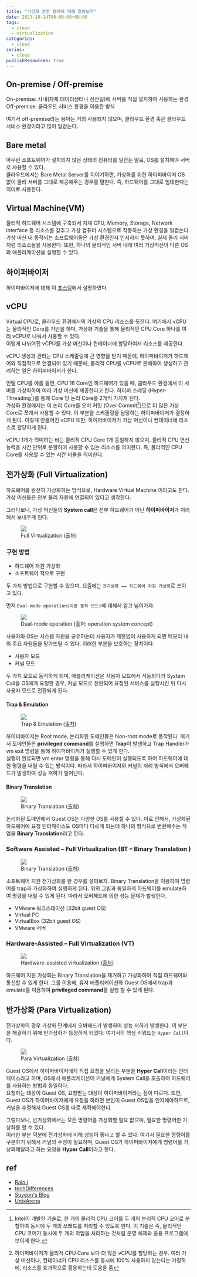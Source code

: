 ```yaml
---
title: "가상화 관련 용어에 대해 알아보자"
date: 2023-10-14T00:00:00+09:00
tags:
  - cloud
  - virtualization
categories:
  - cloud
series:
  - cloud
publishResources: true
---
```


## On-premise / Off-premise

On-premise: 사내(자체 데이터센터나 전산실)에 서버를 직접 설치하여 사용하는 환경  
Off-premise: 클라우드 서비스 환경을 이용한 방식

여기서 off-premise라는 용어는 거의 사용되지 않으며, 클라우드 환경 혹은 클라우드 서비스 환경이라고 많이 일컫는다.

## Bare metal

아무런 소프트웨어가 설치되지 않은 상태의 컴퓨터를 일컫는 말로, OS를 설치해야 서버로 사용할 수 있다.  
클라우드에서는 Bare Metal Server를 이야기하면, 가상화를 위한 하이퍼바이저 OS 없이 물리 서버를 그대로 제공해주는 경우를 말한다.
즉, 하드웨어를 그대로 임대한다는 의미로 사용한다.

## Virtual Machine(VM)

물리적 하드웨어 시스템에 구축되서 자체 CPU, Memory, Storage, Network interface 등 리소스를 갖추고 가상 컴퓨터 시스템으로 작동하는 가상 환경을 일컫는다.  
가상 머신 내 동작되는 소프트웨어들은 가상 환경인지 인지하지 못하며, 실제 물리 서버처럼 리소스들을 사용한다. 또한, 하나의 물리적인 서버 내에 여러 가상머신이 다른 OS와 애플리케이션을 실행할 수 있다.

## 하이퍼바이저

하이퍼바이저에 대해 이 [포스팅](https://20h.dev/post/cloud/virtualization/)에서 설명하였다.

## vCPU

Virtual CPU로, 클라우드 환경에서의 가상의 CPU 리소스를 뜻한다. 여기에서 vCPU는 물리적인 Core를 기반을 하며, 가상화 기술을 통해 물리적인 CPU Core 하나를 여러 vCPU로 나눠서 사용할 수 있다.  
이렇게 나뉘어진 vCPU를 가상 머신이나 컨테이너에 할당하여서 리소스를 제공한다.  

vCPU 생성과 관리는 CPU 스케줄링에 큰 영향을 받기 때문에, 하이퍼바이저가 하드웨어와 직접적으로 연결되어 있기 때문에, 물리적 CPU를 vCPU로 분배하여 생성하고 관리하는 일은 하이퍼바이저가 한다.

인텔 CPU를 예를 들면, CPU 16 Core인 하드웨어가 있을 때, 클라우드 환경에서 이 서버를 가상화하여 여러 가상 머신에 제공한다고 한다. 하이퍼 스레딩 (Hyper-Threading[^hyper-threading])를 통해 Core 당 논리 Core를 2개씩 가지게 된다.  
가상화 환경에서는 이 논리 Core를 오버 커밋 (Over Commit[^over-commit])으로 더 많은 가상 Core로 쪼개서 사용할 수 있다. 이 부분을 스케줄링을 담당하는 하이퍼바이저가 결정하게 된다. 이렇게 만들어진 vCPU 또한, 하이퍼바이저가 가상 머신이나 컨테이너에 리소스로 할당하게 된다.


vCPU 1개가 의미하는 바는 물리적 CPU Core 1개 동일하지 않으며, 물리적 CPU 연산 능력을 시간 단위로 분할하여 사용할 수 있는 리소스를 의미한다. 즉, 물리적인 CPU Core를 사용할 수 있는 시간 비율을 의미한다.

## 전가상화 (Full Virtualization)

하드웨어를 완전히 가상화하는 방식으로, Hardware Virtual Machine 이라고도 한다. 가상 머신들은 전부 물리 자원에 연결되어 있다고 생각한다.  

그러다보니, 가상 머신들의 **System call**은 전부 하드웨어가 아닌 **하이퍼바이저**가 처리해서 보내주게 된다.

<figure>
  <img src="https://github.com/lee20h/blog/assets/59367782/41ac69cd-7524-46b1-83dc-90f9ec87ec13"/>
  <figcaption>
    Full Virtualization (<a href="https://techdifferences.com/difference-between-full-virtualization-and-paravirtualization.html">출처</a>)
  </figcaption>
</figure>

### 구현 방법

- 하드웨어 자원 가상화
- 소프트웨어 적으로 구현

두 가지 방법으로 구현할 수 있으며, 요즘에는 `전가상화 == 하드웨어 자원 가상화`로 쓰이고 있다.

먼저 `Dual-mode operation(이중 동작 모드)`에 대해서 알고 넘어가자.

<figure>
  <img src="https://github.com/lee20h/blog/assets/59367782/23f8bccc-84b4-4c61-9ac6-e29262e80f0f"/>
  <figcaption>
    Dual-mode operation (출처: operation system concept)
  </figcaption>
</figure>

사용자와 OS는 시스템 자원을 공유하는데 사용자가 제한없이 사용하게 되면 메모리 내의 주요 자원들을 망가뜨릴 수 있다. 이러한 부분을 보호하는 장치이다.

- 사용자 모드
- 커널 모드

두 가지 모드로 동작하게 되며, 애플리케이션은 사용자 모드에서 작동되다가 System Call을 OS에게 요청한 경우, 커널 모드로 전환되어 요청된 서비스를 실행시킨 뒤 다시 사용자 모드로 전환되게 된다.

#### Trap & Emulation

<figure>
  <img src="https://github.com/lee20h/blog/assets/59367782/be474a24-0fe3-49e6-a6f2-ecaf36bbb3b4"/>
  <figcaption>
    Trap & Emulation (<a href="https://suyeon96.tistory.com/53#Full%--Virtualization%---%EC%A-%--%EA%B-%--%EC%--%--%ED%--%---">출처</a>)
  </figcaption>
</figure>

하이퍼바이저는 Root mode, 논리화된 도메인들은 Non-root mode로 동작된다. 여기서 도메인들은 **privileged command**를 실행하면 **Trap**이 발생하고 Trap Handler가 vm exit 명령을 통해 하이퍼바이저가 실행할 수 있게 한다.  
실행이 완료되면 vm enter 명령을 통해 다시 도메인이 실행되도록 하여 하드웨어에 대한 명령을 내릴 수 있는 방식이다. 따라서 하이퍼바이저와 커널의 처리 방식에서 오버헤드가 발생하여 성능 저하가 일어난다.

#### Binary Translation

<figure>
  <img src="https://github.com/lee20h/blog/assets/59367782/7308d85c-6ebc-41b2-8584-bc3c1bbc035c"/>
  <figcaption>
    Binary Translation (<a href="https://suyeon96.tistory.com/53#Full%--Virtualization%---%EC%A-%--%EA%B-%--%EC%--%--%ED%--%---">출처</a>)
  </figcaption>
</figure>

논리화된 도메인에서 Guest OS는 다양한 OS를 사용할 수 있다. 이로 인해서, 가상화된 하드웨어에 요청 인터페이스도 OS마다 다르게 되는데 하나의 형식으로 변환해주는 작업을 **Binary Translation**라고 한다. 


### Software Assisted – Full Virtualization  (BT – Binary Translation )

<figure>
  <img src="https://github.com/lee20h/blog/assets/59367782/5e5850b7-acb8-49d1-8823-117ef178e48f"/>
  <figcaption>
    Binary Translation (<a href="https://www.unixarena.com/2017/12/para-virtualization-full-virtualization-hardware-assisted-virtualization.html">출처</a>)
  </figcaption>
</figure>

소프트웨어 지원 전가상화를 한 경우를 살펴보자. Binary Translation을 이용하여 명령어를 trap과 가상화하여 실행하게 된다. 위의 그림과 동일하게 하드웨어를 emulate하여 명령을 내릴 수 있게 된다. 따라서 오버헤드에 의한 성능 문제가 발생한다.

- VMware 워크스테이션 (32bit guest OS)
- Virtual PC
- VirtualBox (32bit guest OS)
- VMware 서버

### Hardware-Assisted –  Full Virtualization  (VT)

<figure>
  <img src="https://github.com/lee20h/blog/assets/59367782/b7838ee0-79bd-47da-877d-4e0ba8e38db4"/>
  <figcaption>
    Hardware-assisted virtualization (<a href="https://www.unixarena.com/2017/12/para-virtualization-full-virtualization-hardware-assisted-virtualization.html">출처</a>)
  </figcaption>
</figure>

하드웨어 지원 가상화는 Binary Translation을 제거하고 가상화하여 직접 하드웨어와 통신할 수 있게 한다. 그를 이용해, 유저 애플리케이션와 Guest OS에서 trap과 emulate를 이용하여 **privileged command**를 실행 할 수 있게 된다.

## 반가상화 (Para Virtualization)

전가상화의 경우 가상화 단계에서 오버헤드가 발생하여 성능 저하가 발생한다. 이 부분을 해결하기 위해 반가상화가 등장하게 되었다. 여기서의 핵심 키워드는 `Hyper Call`이다.

<figure>
  <img src="https://github.com/lee20h/blog/assets/59367782/4ef08ecc-f451-4328-a746-80d074d1e789"/>
  <figcaption>
    Para Virtualization (<a href="https://techdifferences.com/difference-between-full-virtualization-and-paravirtualization.html">출처</a>)
  </figcaption>
</figure>

Guest OS에서 하이퍼바이저에게 직접 요청을 날리는 부분을 **Hyper Call**이라는 인터페이스라고 하며, OS에서 애플리케이션이 커널에게 System Call을 호출하여 하드웨어를 사용하는 방법과 동일하다.  
요청하는 대상이 Guest OS, 요청받는 대상이 하이퍼바이저라는 점이 다르다. 또한, Guest OS가 하이퍼바이저에게 요청을 하려면 본인이 Guest OS임을 인지해야하므로, 커널을 수정해서 Guest OS를 따로 제작해야한다.

그렇다보니, 반가상화에서는 모든 명령어를 가상화할 필요 없으며, 필요한 명령어만 가상화를 할 수 있다.  
이러한 부분 덕분에 전가상화에 비해 성능이 좋다고 할 수 있다. 여기서 필요한 명령어를 구분하기 위해서 커널의 수정이 필요하며, Guest OS가 하이퍼바이저에게 명령어를 가상화해달라고 하는 요청을 **Hyper Call**이라고 한다.


## ref

- [Rain.i](http://cloudrain21.com/terms-about-virtualization)
- [techDifferences](https://techdifferences.com/difference-between-full-virtualization-and-paravirtualization.html)
- [Suyeon's Blog](https://suyeon96.tistory.com/53)
- [UnixArena](https://www.unixarena.com/2017/12/para-virtualization-full-virtualization-hardware-assisted-virtualization.html)

[^hyper-threading]: Intel이 개발한 기술로, 한 개의 물리적 CPU 코어를 두 개의 논리적 CPU 코어로 분할하여 동시에 두 개의 쓰레드를 처리할 수 있도록 한다. 이 기술은 즉, 물리적인 CPU 코어가 동시에 두 개의 작업을 처리하는 것처럼 운영 체제와 응용 프로그램에 보이게 한다.
[^over-commit]: 하이퍼바이저가 물리적 CPU Core 보다 더 많은 vCPU를 할당하는 경우. 여러 가상 머신이나, 컨테이너가 CPU 리소스를 동시에 100% 사용하지 않는다는 가정하에, 리소스를 효과적으로 활용하는데 도움을 줌
